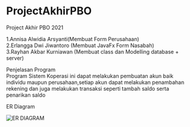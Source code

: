 
# ProjectAkhirPBO
Project Akhir PBO 2021

1.Annisa Alwidia Arsyanti(Membuat Form Perusahaan)<br />
2.Erlangga Dwi Jiwantoro (Membuat JavaFx Form Nasabah)<br />
3.Rayhan Akbar Kurniawan (Membuat class dan Modelling database + server)<br />

Penjelasan Program<br />
Program Sistem Koperasi ini dapat melakukan pembuatan akun baik individu maupun perusahaan,setiap akun dapat melakukan penambahan rekening dan juga melakukan transaksi seperti tambah saldo serta penarikan saldo<br />


ER Diagram

![ER DIAGRAM](https://user-images.githubusercontent.com/83545747/147442082-368d6d93-d936-48ff-a59a-172e65b5e6f3.png)
